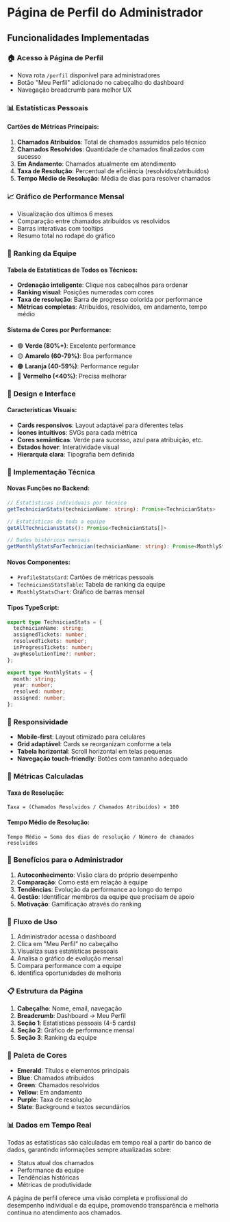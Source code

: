 # Página de Perfil do Administrador

## Funcionalidades Implementadas

### 🏠 **Acesso à Página de Perfil**

- Nova rota `/perfil` disponível para administradores
- Botão "Meu Perfil" adicionado no cabeçalho do dashboard
- Navegação breadcrumb para melhor UX

### 📊 **Estatísticas Pessoais**

#### Cartões de Métricas Principais:

1. **Chamados Atribuídos**: Total de chamados assumidos pelo técnico
2. **Chamados Resolvidos**: Quantidade de chamados finalizados com sucesso
3. **Em Andamento**: Chamados atualmente em atendimento
4. **Taxa de Resolução**: Percentual de eficiência (resolvidos/atribuídos)
5. **Tempo Médio de Resolução**: Média de dias para resolver chamados

### 📈 **Gráfico de Performance Mensal**

- Visualização dos últimos 6 meses
- Comparação entre chamados atribuídos vs resolvidos
- Barras interativas com tooltips
- Resumo total no rodapé do gráfico

### 👥 **Ranking da Equipe**

#### Tabela de Estatísticas de Todos os Técnicos:

- **Ordenação inteligente**: Clique nos cabeçalhos para ordenar
- **Ranking visual**: Posições numeradas com cores
- **Taxa de resolução**: Barra de progresso colorida por performance
- **Métricas completas**: Atribuídos, resolvidos, em andamento, tempo médio

#### Sistema de Cores por Performance:

- 🟢 **Verde (80%+)**: Excelente performance
- 🟡 **Amarelo (60-79%)**: Boa performance
- 🟠 **Laranja (40-59%)**: Performance regular
- 🔴 **Vermelho (<40%)**: Precisa melhorar

### 🎨 **Design e Interface**

#### Características Visuais:

- **Cards responsivos**: Layout adaptável para diferentes telas
- **Ícones intuitivos**: SVGs para cada métrica
- **Cores semânticas**: Verde para sucesso, azul para atribuição, etc.
- **Estados hover**: Interatividade visual
- **Hierarquia clara**: Tipografia bem definida

### 🔧 **Implementação Técnica**

#### Novas Funções no Backend:

```typescript
// Estatísticas individuais por técnico
getTechnicianStats(technicianName: string): Promise<TechnicianStats>

// Estatísticas de toda a equipe
getAllTechniciansStats(): Promise<TechnicianStats[]>

// Dados históricos mensais
getMonthlyStatsForTechnician(technicianName: string): Promise<MonthlyStats[]>
```

#### Novos Componentes:

- `ProfileStatsCard`: Cartões de métricas pessoais
- `TechniciansStatsTable`: Tabela de ranking da equipe
- `MonthlyStatsChart`: Gráfico de barras mensal

#### Tipos TypeScript:

```typescript
export type TechnicianStats = {
  technicianName: string;
  assignedTickets: number;
  resolvedTickets: number;
  inProgressTickets: number;
  avgResolutionTime?: number;
};

export type MonthlyStats = {
  month: string;
  year: number;
  resolved: number;
  assigned: number;
};
```

### 📱 **Responsividade**

- **Mobile-first**: Layout otimizado para celulares
- **Grid adaptável**: Cards se reorganizam conforme a tela
- **Tabela horizontal**: Scroll horizontal em telas pequenas
- **Navegação touch-friendly**: Botões com tamanho adequado

### 🎯 **Métricas Calculadas**

#### Taxa de Resolução:

```
Taxa = (Chamados Resolvidos / Chamados Atribuídos) × 100
```

#### Tempo Médio de Resolução:

```
Tempo Médio = Soma dos dias de resolução / Número de chamados resolvidos
```

### 🚀 **Benefícios para o Administrador**

1. **Autoconhecimento**: Visão clara do próprio desempenho
2. **Comparação**: Como está em relação à equipe
3. **Tendências**: Evolução da performance ao longo do tempo
4. **Gestão**: Identificar membros da equipe que precisam de apoio
5. **Motivação**: Gamificação através do ranking

### 🔄 **Fluxo de Uso**

1. Administrador acessa o dashboard
2. Clica em "Meu Perfil" no cabeçalho
3. Visualiza suas estatísticas pessoais
4. Analisa o gráfico de evolução mensal
5. Compara performance com a equipe
6. Identifica oportunidades de melhoria

### 📋 **Estrutura da Página**

1. **Cabeçalho**: Nome, email, navegação
2. **Breadcrumb**: Dashboard → Meu Perfil
3. **Seção 1**: Estatísticas pessoais (4-5 cards)
4. **Seção 2**: Gráfico de performance mensal
5. **Seção 3**: Ranking da equipe

### 🎨 **Paleta de Cores**

- **Emerald**: Títulos e elementos principais
- **Blue**: Chamados atribuídos
- **Green**: Chamados resolvidos
- **Yellow**: Em andamento
- **Purple**: Taxa de resolução
- **Slate**: Background e textos secundários

### 📊 **Dados em Tempo Real**

Todas as estatísticas são calculadas em tempo real a partir do banco de dados, garantindo informações sempre atualizadas sobre:

- Status atual dos chamados
- Performance da equipe
- Tendências históricas
- Métricas de produtividade

A página de perfil oferece uma visão completa e profissional do desempenho individual e da equipe, promovendo transparência e melhoria contínua no atendimento aos chamados.
